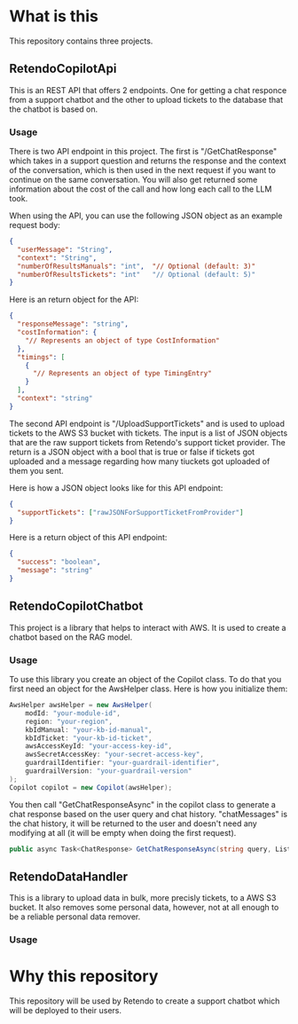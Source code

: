 # What is this

This repository contains three projects.

## RetendoCopilotApi

This is an REST API that offers 2 endpoints. One for getting a chat responce from a support chatbot and the other to upload tickets to the database that the chatbot is based on.

### Usage

There is two API endpoint in this project. The first is "/GetChatResponse" which takes in a support question and returns the response and the context of the conversation, which is then used in the next request if you want to continue on the same conversation. You will also get returned some information about the cost of the call and how long each call to the LLM took.

When using the API, you can use the following JSON object as an example request body:

```json
{
  "userMessage": "String",
  "context": "String",
  "numberOfResultsManuals": "int",  "// Optional (default: 3)"
  "numberOfResultsTickets": "int"   "// Optional (default: 5)"
}
```

Here is an return object for the API:

```json
{
  "responseMessage": "string",
  "costInformation": {
    "// Represents an object of type CostInformation"
  },
  "timings": [
    {
      "// Represents an object of type TimingEntry"
    }
  ],
  "context": "string"
}
```

The second API endpoint is "/UploadSupportTickets" and is used to upload tickets to the AWS S3 bucket with tickets. The input is a list of JSON objects that are the raw support tickets from Retendo's support ticket provider. The return is a JSON object with a bool that is true or false if tickets got uploaded and a message regarding how many tiuckets got uploaded of them you sent.

Here is how a JSON object looks like for this API endpoint:

```json
{
  "supportTickets": ["rawJSONForSupportTicketFromProvider"]
}
```

Here is a return object of this API endpoint:

```json
{
  "success": "boolean",
  "message": "string"
}
```

## RetendoCopilotChatbot

This project is a library that helps to interact with AWS. It is used to create a chatbot based on the RAG model. 

### Usage

To use this library you create an object of the Copilot class. To do that you first need an object for the AwsHelper class. Here is how you initialize them:

```csharp
AwsHelper awsHelper = new AwsHelper(
    modId: "your-module-id",
    region: "your-region",
    kbIdManual: "your-kb-id-manual",
    kbIdTicket: "your-kb-id-ticket",
    awsAccessKeyId: "your-access-key-id",
    awsSecretAccessKey: "your-secret-access-key",
    guardrailIdentifier: "your-guardrail-identifier",
    guardrailVersion: "your-guardrail-version"
);
Copilot copilot = new Copilot(awsHelper);
```
You then call "GetChatResponseAsync" in the copilot class to generate a chat response based on the user query and chat history. "chatMessages" is the chat history, it will be returned to the user and doesn't need any modifying at all (it will be empty when doing the first request).

```csharp
public async Task<ChatResponse> GetChatResponseAsync(string query, List<ChatMessage> chatMessages, int numberOfResultsManuals = 3, int numberOfResultsTickets = 5)
```

## RetendoDataHandler

This is a library to upload data in bulk, more precisly tickets, to a AWS S3 bucket. It also removes some personal data, however, not at all enough to be a reliable personal data remover.

### Usage



# Why this repository

This repository will be used by Retendo to create a support chatbot which will be deployed to their users. 